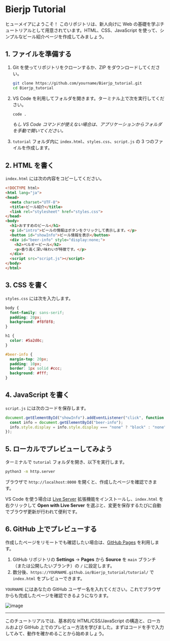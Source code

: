 # Bierjp Tutorial

ヒューメイアにようこそ！ このリポジトリは、新人向けに Web の基礎を学ぶチュートリアルとして用意されています。HTML、CSS、JavaScript を使って、シンプルなビール紹介ページを作成してみましょう。

## 1. ファイルを準備する

1. Git を使ってリポジトリをクローンするか、ZIP をダウンロードしてください。

   ```bash
   git clone https://github.com/yourname/Bierjp_tutorial.git
   cd Bierjp_tutorial
   ```

2. VS Code を利用してフォルダを開きます。ターミナル上で次を実行してください。

   ```bash
   code .
   ```

   *もし VS Code コマンドが使えない場合は、アプリケーションからフォルダを手動で開いてください。*

3. `tutorial` フォルダ内に `index.html`、`styles.css`、`script.js` の 3 つのファイルを作成します。

## 2. HTML を書く

`index.html` には次の内容をコピーしてください。

```html
<!DOCTYPE html>
<html lang="ja">
<head>
  <meta charset="UTF-8">
  <title>ビール紹介</title>
  <link rel="stylesheet" href="styles.css">
</head>
<body>
  <h1>おすすめのビール</h1>
  <p id="intro">ビールの情報はボタンをクリックして表示します。</p>
  <button id="showInfo">ビール情報を表示</button>
  <div id="beer-info" style="display:none;">
    <h2>ベルギービール</h2>
    <p>香り高く深い味わいが特徴です。</p>
  </div>
  <script src="script.js"></script>
</body>
</html>
```

## 3. CSS を書く

`styles.css` には次を入力します。

```css
body {
  font-family: sans-serif;
  padding: 20px;
  background: #f8f8f8;
}

h1 {
  color: #5a2d0c;
}

#beer-info {
  margin-top: 20px;
  padding: 10px;
  border: 1px solid #ccc;
  background: #fff;
}
```

## 4. JavaScript を書く

`script.js` には次のコードを保存します。

```javascript
document.getElementById("showInfo").addEventListener("click", function () {
  const info = document.getElementById("beer-info");
  info.style.display = info.style.display === "none" ? "block" : "none";
});
```

## 5. ローカルでプレビューしてみよう

ターミナルで `tutorial` フォルダを開き、以下を実行します。

```bash
python3 -m http.server
```

ブラウザで `http://localhost:8000` を開くと、作成したページを確認できます。

VS Code を使う場合は [Live Server](https://marketplace.visualstudio.com/items?itemName=ritwickdey.LiveServer) 拡張機能をインストールし、`index.html` を右クリックして **Open with Live Server** を選ぶと、変更を保存するたびに自動でブラウザ更新が行われて便利です。

## 6. GitHub 上でプレビューする

作成したページをリモートでも確認したい場合は、[GitHub Pages](https://docs.github.com/ja/pages/getting-started-with-github-pages) を利用します。

1. GitHub リポジトリの **Settings** → **Pages** から **Source** を `main` ブランチ（または公開したいブランチ）の `/` に設定します。
2. 数分後、`https://YOURNAME.github.io/Bierjp_tutorial/tutorial/` で `index.html` をプレビューできます。

`YOURNAME` にはあなたの GitHub ユーザー名を入れてください。これでブラウザからも完成したページを確認できるようになります。



![image](https://github.com/user-attachments/assets/14b10788-a413-45a2-a0ac-ebda381c7983)


---

このチュートリアルでは、基本的な HTML/CSS/JavaScript の構造と、ローカルおよび GitHub 上でのプレビュー方法を学びました。まずはコードを手で入力してみて、動作を確かめることから始めましょう。
